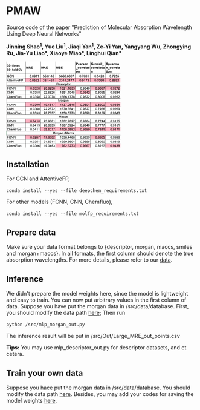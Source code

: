 # PMAW
Source code of the paper "Prediction of Molecular Absorption Wavelength Using Deep Neural Networks"

**Jinning Shao<sup>1</sup>, Yue Liu<sup>1</sup>, Jiaqi Yan<sup>1</sup>, Ze-Yi Yan, Yangyang Wu, Zhongying Ru, Jia-Yu Liao\*, Xiaoye Miao\*, Linghui Qian\***

<img src="pics/exp.png" width="60%" height="60%">

## Installation
For GCN and AttentiveFP, 
```
conda install --yes --file deepchem_requirements.txt
```

For other models (FCNN, CNN, Chemfluo),
```
conda install --yes --file molfp_requirements.txt
```

## Prepare data
Make sure your data format belongs to \{descriptor, morgan, maccs, smiles and morgan+maccs\}. In all formats, the first column should denote the true absorption wavelengths. For more details, please refer to our [data](https://github.com/yliuhz/PMAW/tree/main/src/data/database). 


## Inference
We didn't prepare the model weights here, since the model is lightweight and easy to train. You can now put arbitrary values in the first column of data. Suppose you have put the morgan data in /src/data/database. 
First, you should modify the data path [here](https://github.com/yliuhz/PMAW/blob/59f0ad91d6ac8f2ab27dc7d12cbdf5c198be1246/src/mlp_morgan_out.py#L77);
Then run 
```
python /src/mlp_morgan_out.py 
```

The inference result will be put in /src/Out/Large_MRE_out_points.csv

**Tips:** You may use mlp_descriptor_out.py for descriptor datasets, and et cetera.

## Train your own data
Suppose you hace put the morgan data in /src/data/database. You should modify the data path [here](https://github.com/yliuhz/PMAW/blob/59f0ad91d6ac8f2ab27dc7d12cbdf5c198be1246/src/mlp_morgan_out.py#L75). Besides, you may add your codes for saving the model weights [here](https://github.com/yliuhz/PMAW/blob/59f0ad91d6ac8f2ab27dc7d12cbdf5c198be1246/src/mlp_morgan_out.py#L165). 



